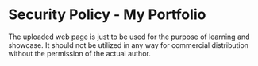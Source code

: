 # Security Policy - My Portfolio

The uploaded web page is just to be used for the purpose of learning and showcase. It should not be utilized in any way for commercial distribution without the permission of the actual author.  
